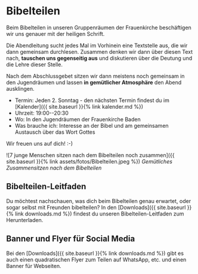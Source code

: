 # Bibelteilen
Beim Bibelteilen in unseren Gruppenräumen der Frauenkirche beschäftigen wir uns genauer mit der heiligen Schrift.

Die Abendleitung sucht jedes Mal im Vorhinein eine Textstelle aus, die wir dann gemeinsam durchlesen. Zusammen denken wir dann über diesen Text nach, **tauschen uns gegenseitig aus** und diskutieren über die Deutung und die Lehre dieser Stelle.

Nach dem Abschlussgebet sitzen wir dann meistens noch gemeinsam in den Jugendräumen und lassen **in gemütlicher Atmosphäre** den Abend ausklingen.

* Termin: Jeden 2. Sonntag - den nächsten Termin findest du im [Kalender]({{ site.baseurl }}{% link kalender.md %})
* Uhrzeit: 19:00--20:30
* Wo: In den Jugendräumen der Frauenkirche Baden
* Was brauche ich: Interesse an der Bibel und am gemeinsamen Austausch über das Wort Gottes

Wir freuen uns auf dich! :-)

![7 junge Menschen sitzen nach dem Bibelteilen noch zusammen]({{ site.baseurl }}{% link assets/fotos/Bibelteilen.jpeg %})
_Gemütliches Zusammensitzen nach dem Bibelteilen_

## Bibelteilen-Leitfaden

Du möchtest nachschauen, was dich beim Bibelteilen genau erwartet, oder sogar selbst mit Freunden bibelteilen? In den [Downloads]({{ site.baseurl }}{% link downloads.md %}) findest du unseren Bibelteilen-Leitfaden zum Herunterladen.

## Banner und Flyer für Social Media

Bei den [Downloads]({{ site.baseurl }}{% link downloads.md %}) gibt es auch einen quadratischen Flyer zum Teilen auf WhatsApp, etc. und einen Banner für Webseiten.
